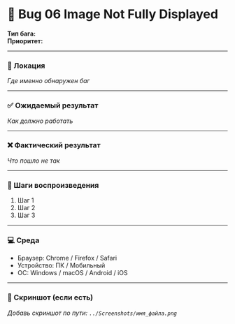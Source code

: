 # 🐞 Bug 06 Image Not Fully Displayed

**Тип бага:**  
**Приоритет:**  

---

### 📍 Локация

_Где именно обнаружен баг_

---

### ✅ Ожидаемый результат

_Как должно работать_

---

### ❌ Фактический результат

_Что пошло не так_

---

### 🔁 Шаги воспроизведения

1. Шаг 1
2. Шаг 2
3. Шаг 3

---

### 💻 Среда

- Браузер: Chrome / Firefox / Safari
- Устройство: ПК / Мобильный
- ОС: Windows / macOS / Android / iOS

---

### 📸 Скриншот (если есть)

_Добавь скриншот по пути: `../Screenshots/имя_файла.png`_

